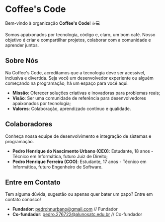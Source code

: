 # Coffee's Code

Bem-vindo à organização **Coffee's Code**! ☕💻

Somos apaixonados por tecnologia, código e, claro, um bom café. Nosso objetivo é criar e compartilhar projetos, colaborar com a comunidade e aprender juntos.

## Sobre Nós

Na Coffee's Code, acreditamos que a tecnologia deve ser acessível, inclusiva e divertida. Seja você um desenvolvedor experiente ou alguém começando na programação, há um espaço para você aqui.

- **Missão**: Oferecer soluções criativas e inovadoras para problemas reais;
- **Visão**: Ser uma comunidade de referência para desenvolvedores apaixonados por tecnologia;
- **Valores**: Colaboração, aprendizado contínuo e qualidade.

## Colaboradores

Conheça nossa equipe de desenvolvimento e integração de sistemas e programação.

- **Pedro Henrique do Nascimento Urbano (CEO)**: Estudante, 18 anos - Técnico em Informática, futuro Juiz de Direito;
- **Pedro Henrique Ferreira (COO)**: Estudante, 17 anos - Técnico em Informática, futuro Engenheiro de Software.

<!--
## Projetos

Confira alguns dos nossos projetos em destaque:

- [Projeto 1](#) - Uma breve descrição do projeto.
- [Projeto 2](#) - Outro projeto interessante que estamos desenvolvendo.
- [Projeto 3](#) - E muitos outros ainda estão por vir!

## Como Contribuir

Adoraríamos sua ajuda para tornar nossos projetos ainda melhores. Veja como você pode contribuir:

1. Faça um fork de um dos nossos repositórios.
2. Crie uma branch para sua feature ou correção (`git checkout -b minha-feature`).
3. Envie um pull request com suas alterações.

Não se esqueça de ler nossos [Guias de Contribuição](#) para mais informações.
-->

## Entre em Contato

Tem alguma dúvida, sugestão ou apenas quer bater um papo? Entre em contato conosco!

- **Fundador**: pedrohnurbano@gmail.com // Fundador
- **Co-fundador**: pedro.276722@alunosatc.edu.br // Co-fundador
